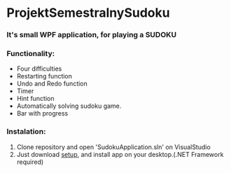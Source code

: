 # ProjektSemestralnySudoku


### It's small WPF application, for playing a SUDOKU

### Functionality:
- Four difficulties
- Restarting function
- Undo and Redo function
- Timer 
- Hint function
- Automatically solving sudoku game.
- Bar with progress

### Instalation:
1. Clone repository and open 'SudokuApplication.sln' on VisualStudio
2. Just download [setup](https://drive.google.com/open?id=1Tbxum5hHlbobO1db7x3f-kAO6hC5gWfh), and install app on your desktop.(.NET Framework required)


